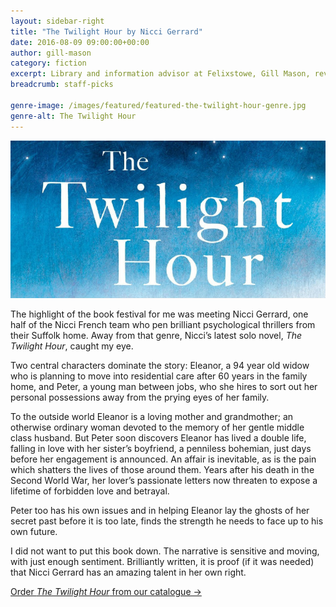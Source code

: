 ```yaml
---
layout: sidebar-right
title: "The Twilight Hour by Nicci Gerrard"
date: 2016-08-09 09:00:00+00:00
author: gill-mason
category: fiction
excerpt: Library and information advisor at Felixstowe, Gill Mason, reviews Nicci Gerrard's novel about a woman with a dark past.
breadcrumb: staff-picks

genre-image: /images/featured/featured-the-twilight-hour-genre.jpg
genre-alt: The Twilight Hour
---
```


![The Twilight Hour by Nicci Gerrard](/images/featured/featured-the-twilight-hour.jpg)

The highlight of the book festival for me was meeting Nicci Gerrard, one half of the Nicci French team who pen brilliant psychological thrillers from their Suffolk home. Away from that genre, Nicci’s latest solo novel, <cite>The Twilight Hour</cite>, caught my eye.

Two central characters dominate the story: Eleanor, a 94 year old widow who is planning to move into residential care after 60 years in the family home, and Peter, a young man between jobs, who she hires to sort out her personal possessions away from the prying eyes of her family.

To the outside world Eleanor is a loving mother and grandmother; an otherwise ordinary woman devoted to the memory of her gentle middle class husband. But Peter soon discovers Eleanor has lived a double life, falling in love with her sister’s boyfriend, a penniless bohemian, just days before her engagement is announced. An affair is inevitable, as is the pain which shatters the lives of those around them. Years after his death in the Second World War, her lover’s passionate letters now threaten to expose a lifetime of forbidden love and betrayal.

Peter too has his own issues and in helping Eleanor lay the ghosts of her secret past before it is too late, finds the strength he needs to face up to his own future.

I did not want to put this book down. The narrative is sensitive and moving, with just enough sentiment. Brilliantly written, it is proof (if it was needed) that Nicci Gerrard has an amazing talent in her own right.

[Order <cite>The Twilight Hour</cite> from our catalogue →](https://suffolk.spydus.co.uk/cgi-bin/spydus.exe/ENQ/OPAC/BIBENQ/11071978?QRY=CTIBIB%3C%20IRN(1593229)&QRYTEXT=The%20twilight%20hour)
